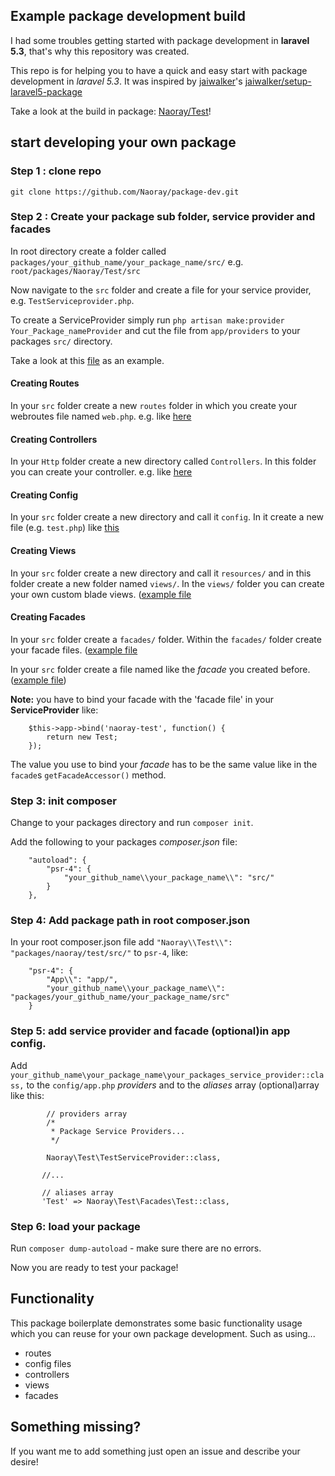 ## Example package development build

I had some troubles getting started with package development in **laravel 5.3**, that's why this repository was created.

This repo is for helping you to have a quick and easy start with package development in *laravel 5.3*. It was inspired 
by [jaiwalker](https://github.com/jaiwalker)'s [jaiwalker/setup-laravel5-package](https://github.com/jaiwalker/setup-laravel5-package)

Take a look at the build in package: [Naoray/Test](https://github.com/Naoray/package-dev/tree/master/packages/naoray/test)!

## start developing your own package

### Step 1 : clone repo

`git clone https://github.com/Naoray/package-dev.git`
 
### Step 2 :  Create your package sub folder, service provider and facades
 
In root directory create a folder called `packages/your_github_name/your_package_name/src/`
e.g. `root/packages/Naoray/Test/src`
 
Now navigate to the `src` folder and create a file for your service provider, e.g. `TestServiceprovider.php`.
 
To create a ServiceProvider simply run `php artisan make:provider Your_Package_nameProvider` and cut the file from 
`app/providers` to your packages `src/` directory.

Take a look at this [file](https://github.com/Naoray/package-dev/blob/master/packages/naoray/test/src/TestServiceProvider.php) as an example.
  
#### Creating Routes

In your `src` folder create a new `routes` folder in which you create your webroutes file named `web.php`.
e.g. like [here](https://github.com/Naoray/package-dev/blob/master/packages/naoray/test/src/routes/web.php)
  
#### Creating Controllers

In your `Http` folder create a new directory called `Controllers`. In this folder you can create your controller.
e.g. like [here](https://github.com/Naoray/package-dev/blob/master/packages/naoray/test/src/Http/Controllers/TestController.php)

#### Creating Config

In your `src` folder create a new directory and call it `config`. In it create a new file (e.g. `test.php`) like [this](https://github.com/Naoray/package-dev/blob/master/packages/naoray/test/src/config/test.php)
   
#### Creating Views
 
In your `src` folder create a new directory and call it `resources/` and in this folder create a new folder named `views/`. In the `views/` folder you can create your own custom blade views.
([example file](https://github.com/Naoray/package-dev/blob/master/packages/naoray/test/src/resources/views/test.blade.php)

#### Creating Facades

In your `src` folder create a `facades/` folder. Within the `facades/` folder create your facade files.
([example file](https://github.com/Naoray/package-dev/blob/master/packages/naoray/test/src/facades/Test.php)

In your `src` folder create a file named like the *facade* you created before.
([example file](https://github.com/Naoray/package-dev/blob/master/packages/naoray/test/src/Test.php))

**Note:** you have to bind your facade with the 'facade file' in your **ServiceProvider** like:
```
    $this->app->bind('naoray-test', function() {
        return new Test;
    });
```
The value you use to bind your *facade* has to be the same value like in the `facade`s `getFacadeAccessor()` method. 

### Step 3: init composer

Change to your packages directory and run `composer init`.

Add the following to your packages *composer.json* file:
```
    "autoload": {
        "psr-4": {
            "your_github_name\\your_package_name\\": "src/"
        }
    },
```

### Step 4: Add package path in root composer.json
  
In your root composer.json file add `"Naoray\\Test\\": "packages/naoray/test/src/"` to `psr-4`, like:
```
    "psr-4": {
        "App\\": "app/",
        "your_github_name\\your_package_name\\": "packages/your_github_name/your_package_name/src"
    }
```

### Step 5: add service provider and facade (optional)in app config.

Add `your_github_name\your_package_name\your_packages_service_provider::class,` to the `config/app.php` *providers* 
and to the *aliases* array (optional)array like this:
```
        // providers array
        /*
         * Package Service Providers...
         */

        Naoray\Test\TestServiceProvider::class,
        
       //...
       
       // aliases array
       'Test' => Naoray\Test\Facades\Test::class,
```

### Step 6: load your package

Run `composer dump-autoload` - make sure there are no errors.

Now you are ready to test your package!

## Functionality

This package boilerplate demonstrates some basic functionality usage which you can reuse for your own package development.
Such as using... 

- routes
- config files
- controllers
- views
- facades

## Something missing?

If you want me to add something just open an issue and describe your desire!
